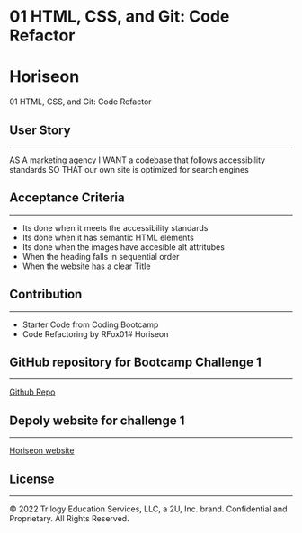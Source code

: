 # 01 HTML, CSS, and Git: Code Refactor

# Horiseon

01 HTML, CSS, and Git: Code Refactor

## User Story
---
AS A marketing agency
I WANT a codebase that follows accessibility standards
SO THAT our own site is optimized for search engines

## Acceptance Criteria
---
* Its done when it meets the accessibility standards
* Its done when it has semantic HTML elements
* Its done when the images have accesible alt attritubes
* When the heading falls in sequential order
* When the website has a clear Title

## Contribution
---
* Starter Code from Coding Bootcamp
* Code Refactoring by RFox01# Horiseon

## GitHub repository for Bootcamp Challenge 1
---
[Github Repo](https://github.com/RFox01/horiseon)

## Depoly website for challenge 1
---
[Horiseon website](https://rfox01.github.io/Horiseon/)

## License
---
© 2022 Trilogy Education Services, LLC, a 2U, Inc. brand. Confidential and Proprietary. All Rights Reserved.
